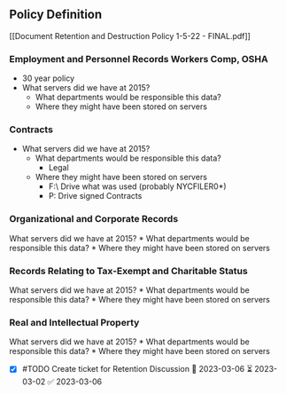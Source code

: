 ## Policy Definition
[[Document Retention and Destruction Policy 1-5-22 - FINAL.pdf]]

### Employment and Personnel Records **Workers Comp, OSHA**
* 30 year policy
* What servers did we have at 2015?
	* What departments would be responsible this data?
	* Where they might have been stored on servers

### Contracts
* What servers did we have at 2015?
	* What departments would be responsible this data?
		* Legal
	* Where they might have been stored on servers
		* F:\ Drive what was used (probably NYCFILER0*)
		* P: Drive signed Contracts

### Organizational and Corporate Records
What servers did we have at 2015?
	* What departments would be responsible this data?
	* Where they might have been stored on servers

### Records Relating to Tax-Exempt and Charitable Status
What servers did we have at 2015?
	* What departments would be responsible this data?
	* Where they might have been stored on servers


### Real and Intellectual Property
What servers did we have at 2015?
	* What departments would be responsible this data?
	* Where they might have been stored on servers


- [x] #TODO Create ticket for Retention Discussion 🛫 2023-03-06 ⏳ 2023-03-02 ✅ 2023-03-06